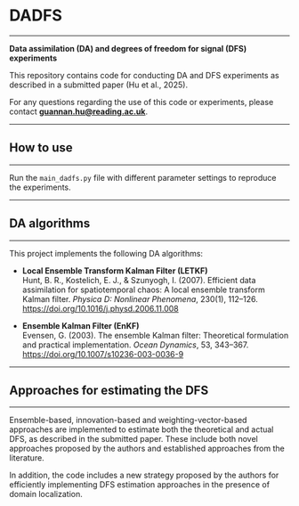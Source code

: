 # DADFS
***
**Data assimilation (DA) and degrees of freedom for signal (DFS) experiments**

This repository contains code for conducting DA and DFS experiments as described in a submitted paper (Hu et al., 2025).

For any questions regarding the use of this code or experiments, please contact **guannan.hu@reading.ac.uk**.

---

## How to use
***
Run the `main_dadfs.py` file with different parameter settings to reproduce the experiments.

---

## DA algorithms
***
This project implements the following DA algorithms:

- **Local Ensemble Transform Kalman Filter (LETKF)**  
  Hunt, B. R., Kostelich, E. J., & Szunyogh, I. (2007). Efficient data assimilation for spatiotemporal chaos: A local ensemble transform Kalman filter. *Physica D: Nonlinear Phenomena*, 230(1), 112–126. https://doi.org/10.1016/j.physd.2006.11.008

- **Ensemble Kalman Filter (EnKF)**  
  Evensen, G. (2003). The ensemble Kalman filter: Theoretical formulation and practical implementation. *Ocean Dynamics*, 53, 343–367. https://doi.org/10.1007/s10236-003-0036-9

---

## Approaches for estimating the DFS
***
Ensemble-based, innovation-based and weighting-vector-based approaches are implemented to estimate both the theoretical and actual DFS, as described in the submitted paper. These include both novel approaches proposed by the authors and established approaches from the literature.

In addition, the code includes a new strategy proposed by the authors for efficiently implementing DFS estimation approaches in the presence of domain localization.
